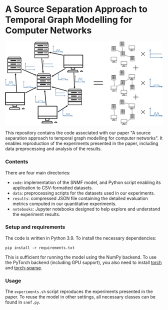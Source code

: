 # A Source Separation Approach to Temporal Graph Modelling for Computer Networks

<img src="img/illustration.png" width="1500px" />

This repository contains the code associated with our paper
"A source separation approach to temporal graph modelling for computer
networks".
It enables reproduction of the experiments presented in the paper,
including data preprocessing and analysis of the results.

### Contents

There are four main directories:

* `code`: implementation of the SNMF model,
  and Python script enabling its application to CSV-formatted datasets.
* `data`: preprocessing scripts for the datasets used in our experiments.
* `results`: compressed JSON file containing the detailed evaluation
  metrics computed in our quantitative experiments.
* `notebooks`: Jupyter notebooks designed to help explore and
  understand the experiment results.

### Setup and requirements

The code is written in Python 3.9.
To install the necessary dependencies:
```
pip install -r requirements.txt
```
This is sufficient for running the model using the NumPy backend.
To use the PyTorch backend (including GPU support), you also need to
install [torch](https://pytorch.org/get-started/locally/) and
[torch-sparse](https://pypi.org/project/torch-sparse/).

### Usage

The `experiments.sh` script reproduces the experiments presented in
the paper.
To reuse the model in other settings, all necessary classes can be
found in `snmf.py`.

